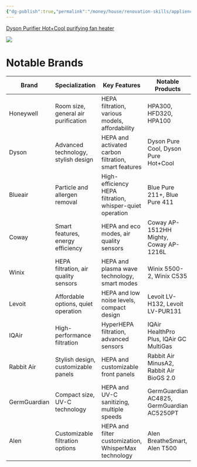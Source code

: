 ```yaml
---
{"dg-publish":true,"permalink":"/money/house/renovation-skills/appliences/air-purifier/","tags":["oakmore"],"created":"Jul 08, 2023, 3:48 PM"}
---
```



[Dyson Purifier Hot+Cool purifying fan heater](https://www.dyson.com/air-treatment/air-purifier-heaters/purifier-hot-cool-hp07/white-silver)

![](https://dyson-h.assetsadobe2.com/is/image/content/dam/dyson/images/products/hero/368960-01.png?$responsive$&cropPathE=desktop&fit=stretch,1&wid=960)

# Notable Brands

| **Brand**     | **Specialization**                      | **Key Features**                               | **Notable Products**                      |
|---------------|-----------------------------------------|-------------------------------------------------|----------------------------------------|
| Honeywell     | Room size, general air purification    | HEPA filtration, various models, affordability | HPA300, HFD320, HPA100                   |
| Dyson         | Advanced technology, stylish design    | HEPA and activated carbon filtration, smart features | Dyson Pure Cool, Dyson Pure Hot+Cool |
| Blueair       | Particle and allergen removal          | High-efficiency HEPA filtration, whisper-quiet operation | Blue Pure 211+, Blue Pure 411       |
| Coway         | Smart features, energy efficiency     | HEPA and eco modes, air quality sensors         | Coway AP-1512HH Mighty, Coway AP-1216L |
| Winix         | HEPA filtration, air quality sensors  | HEPA and plasma wave technology, smart modes    | Winix 5500-2, Winix C535              |
| Levoit        | Affordable options, quiet operation   | HEPA and low noise levels, compact design      | Levoit LV-H132, Levoit LV-PUR131       |
| IQAir         | High-performance filtration           | HyperHEPA filtration, advanced sensors         | IQAir HealthPro Plus, IQAir GC MultiGas |
| Rabbit Air    | Stylish design, customizable panels   | HEPA and customizable front panels             | Rabbit Air MinusA2, Rabbit Air BioGS 2.0 |
| GermGuardian  | Compact size, UV-C technology         | HEPA and UV-C sanitizing, multiple speeds      | GermGuardian AC4825, GermGuardian AC5250PT |
| Alen          | Customizable filtration options       | HEPA and filter customization, WhisperMax technology | Alen BreatheSmart, Alen T500          |
